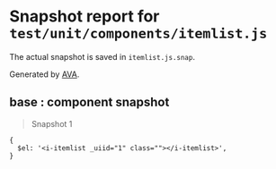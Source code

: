 # Snapshot report for `test/unit/components/itemlist.js`

The actual snapshot is saved in `itemlist.js.snap`.

Generated by [AVA](https://ava.li).

## base : component snapshot

> Snapshot 1

    {
      $el: '<i-itemlist _uiid="1" class=""></i-itemlist>',
    }
